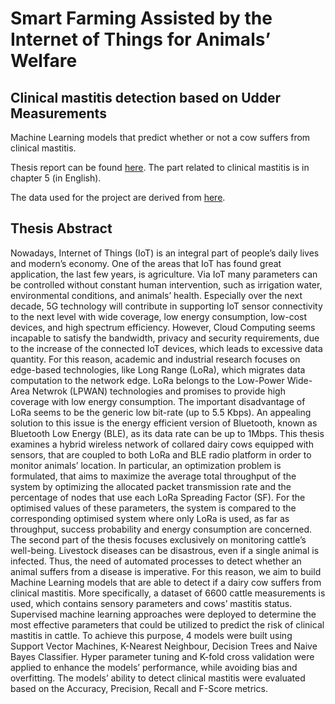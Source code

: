 # Smart Farming Assisted by the Internet of Things for Animals’ Welfare

## Clinical mastitis detection based on Udder Measurements
Machine Learning models that predict whether or not a cow suffers from clinical mastitis.


Thesis report can be found [here](https://ikee.lib.auth.gr/record/338189/files/makrylaki.pdf). The part related to clinical mastitis is in chapter 5 (in English).

The data used for the project are derived from [here](https://data.mendeley.com/datasets/kbvcdw5b4m/1).

## Thesis Abstract

Nowadays, Internet of Things (IoT) is an integral part of people’s daily lives and modern’s economy. One of the areas that IoT has found great application, the last few years, is agriculture.
Via IoT many parameters can be controlled without constant human intervention, such as irrigation water, environmental conditions, and animals’ health. Especially over the next decade,
5G technology will contribute in supporting IoT sensor connectivity to the next level with wide
coverage, low energy consumption, low-cost devices, and high spectrum efficiency. However,
Cloud Computing seems incapable to satisfy the bandwidth, privacy and security requirements,
due to the increase of the connected IoT devices, which leads to excessive data quantity. For this
reason, academic and industrial research focuses on edge-based technologies, like Long Range
(LoRa), which migrates data computation to the network edge. LoRa belongs to the Low-Power
Wide-Area Netwrok (LPWAN) technologies and promises to provide high coverage with low energy consumption. The important disadvantage of LoRa seems to be the generic low bit-rate
(up to 5.5 Kbps). An appealing solution to this issue is the energy efficient version of Bluetooth,
known as Bluetooth Low Energy (BLE), as its data rate can be up to 1Mbps.
This thesis examines a hybrid wireless network of collared dairy cows equipped with sensors,
that are coupled to both LoRa and BLE radio platform in order to monitor animals’ location.
In particular, an optimization problem is formulated, that aims to maximize the average total
throughput of the system by optimizing the allocated packet transmission rate and the percentage
of nodes that use each LoRa Spreading Factor (SF). For the optimised values of these parameters,
the system is compared to the corresponding optimised system where only LoRa is used, as far
as throughput, success probability and energy consumption are concerned.
The second part of the thesis focuses exclusively on monitoring cattle’s well-being. Livestock
diseases can be disastrous, even if a single animal is infected. Thus, the need of automated
processes to detect whether an animal suffers from a disease is imperative. For this reason, we
aim to build Machine Learning models that are able to detect if a dairy cow suffers from clinical
mastitis. More specifically, a dataset of 6600 cattle measurements is used, which contains sensory
parameters and cows’ mastitis status. Supervised machine learning approaches were deployed
to determine the most effective parameters that could be utilized to predict the risk of clinical
mastitis in cattle. To achieve this purpose, 4 models were built using Support Vector Machines,
K-Nearest Neighbour, Decision Trees and Naive Bayes Classifier. Hyper parameter tuning and
K-fold cross validation were applied to enhance the models’ performance, while avoiding bias and
overfitting. The models’ ability to detect clinical mastitis were evaluated based on the Accuracy,
Precision, Recall and F-Score metrics.
